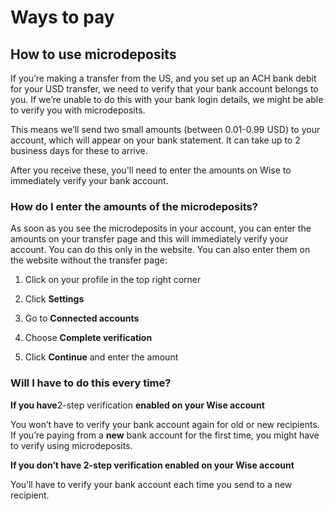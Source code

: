 # Ways to pay  
## How to use microdeposits  
If you’re making a transfer from the US, and you set up an ACH bank debit for your USD transfer, we need to verify that your bank account belongs to you. If we’re unable to do this with your bank login details, we might be able to verify you with microdeposits.

This means we’ll send two small amounts (between 0.01-0.99 USD) to your account, which will appear on your bank statement. It can take up to 2 business days for these to arrive. 

After you receive these, you'll need to enter the amounts on Wise to immediately verify your bank account.

### How do I enter the amounts of the microdeposits? 

As soon as you see the microdeposits in your account, you can enter the amounts on your transfer page and this will immediately verify your account. You can do this only in the website. You can also enter them on the website without the transfer page:

  1. Click on your profile in the top right corner

  2. Click **Settings**

  3. Go to **Connected accounts**

  4. Choose **Complete verification**

  5. Click **Continue** and enter the amount




### Will I have to do this every time? 

**If you have**2-step verification **enabled on your Wise account**

You won’t have to verify your bank account again for old or new recipients. If you’re paying from a **new** bank account for the first time, you might have to verify using microdeposits. 

**If you don’t have 2-step verification enabled on your Wise account**

You’ll have to verify your bank account each time you send to a new recipient.